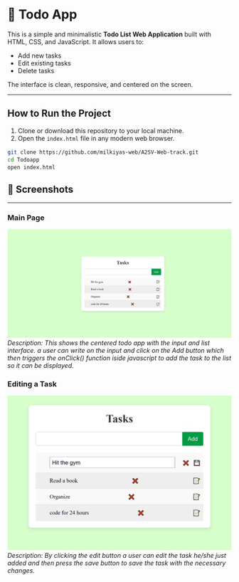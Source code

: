 # 📝 Todo App

This is a simple and minimalistic **Todo List Web Application** built with HTML, CSS, and JavaScript. It allows users to:

- Add new tasks
- Edit existing tasks
- Delete tasks

The interface is clean, responsive, and centered on the screen.

-------------------------------------------------------------------------------------------------------------------------------------------------------------------

## How to Run the Project

1. Clone or download this repository to your local machine.
2. Open the `index.html` file in any modern web browser.


```bash
git clone https://github.com/milkiyas-web/A2SV-Web-track.git
cd Todoapp
open index.html
```

## 📸 Screenshots
----------------------------------------------------------------------------------------------------------------------------------------------------------


### Main Page
![Main Page](./screenshots/page1.png)
*Description: This shows the centered todo app with the input and list interface. a user can write on the input and click on the Add button which then triggers the onClick() function iside javascript to add the task to the list so it can be displayed.*

### Editing a Task
![Edit Task](./screenshots/edittask.png)
*Description: By clicking the edit button a user can edit the task he/she just added and then press the save button to save the task with the necessary changes.*
